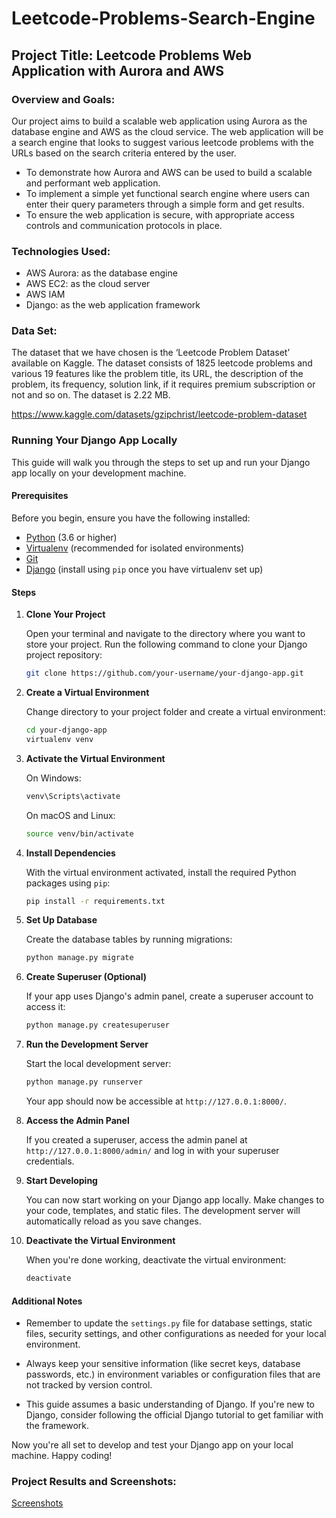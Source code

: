 # Leetcode-Problems-Search-Engine

## Project Title: Leetcode Problems Web Application with Aurora and AWS

### Overview and Goals:

Our project aims to build a scalable web application using Aurora as the database engine and AWS as the cloud service. The web application will be a search engine that looks to suggest various leetcode problems with the URLs based on the search criteria entered by the user. 

* To demonstrate how Aurora and AWS can be used to build a scalable and performant web application.
* To implement a simple yet functional search engine where users can enter their query parameters through a simple form and get results.
* To ensure the web application is secure, with appropriate access controls and communication protocols in place.

### Technologies Used:

* AWS Aurora: as the database engine
* AWS EC2: as the cloud server
* AWS IAM
* Django: as the web application framework 

### Data Set:

The dataset that we have chosen is the ‘Leetcode Problem Dataset’ available on Kaggle. The dataset consists of 1825 leetcode problems and various 19 features like the problem title, its URL, the description of the problem, its frequency, solution link, if it requires premium subscription or not and so on. The dataset is 2.22 MB.

https://www.kaggle.com/datasets/gzipchrist/leetcode-problem-dataset

### Running Your Django App Locally

This guide will walk you through the steps to set up and run your Django app locally on your development machine.

#### Prerequisites

Before you begin, ensure you have the following installed:

- [Python](https://www.python.org/downloads/) (3.6 or higher)
- [Virtualenv](https://virtualenv.pypa.io/en/latest/installation.html) (recommended for isolated environments)
- [Git](https://git-scm.com/downloads)
- [Django](https://www.djangoproject.com/) (install using `pip` once you have virtualenv set up)

#### Steps

1. **Clone Your Project**

    Open your terminal and navigate to the directory where you want to store your project. Run the following command to clone your Django project repository:

    ```bash
    git clone https://github.com/your-username/your-django-app.git
    ```

2. **Create a Virtual Environment**

    Change directory to your project folder and create a virtual environment:

    ```bash
    cd your-django-app
    virtualenv venv
    ```

3. **Activate the Virtual Environment**

    On Windows:

    ```bash
    venv\Scripts\activate
    ```

    On macOS and Linux:

    ```bash
    source venv/bin/activate
    ```

4. **Install Dependencies**

    With the virtual environment activated, install the required Python packages using `pip`:

    ```bash
    pip install -r requirements.txt
    ```

5. **Set Up Database**

    Create the database tables by running migrations:

    ```bash
    python manage.py migrate
    ```

6. **Create Superuser (Optional)**

    If your app uses Django's admin panel, create a superuser account to access it:

    ```bash
    python manage.py createsuperuser
    ```

7. **Run the Development Server**

    Start the local development server:

    ```bash
    python manage.py runserver
    ```

    Your app should now be accessible at `http://127.0.0.1:8000/`.

8. **Access the Admin Panel**

    If you created a superuser, access the admin panel at `http://127.0.0.1:8000/admin/` and log in with your superuser credentials.

9. **Start Developing**

    You can now start working on your Django app locally. Make changes to your code, templates, and static files. The development server will automatically reload as you save changes.

10. **Deactivate the Virtual Environment**

    When you're done working, deactivate the virtual environment:

    ```bash
    deactivate
    ```

#### Additional Notes

- Remember to update the `settings.py` file for database settings, static files, security settings, and other configurations as needed for your local environment.

- Always keep your sensitive information (like secret keys, database passwords, etc.) in environment variables or configuration files that are not tracked by version control.

- This guide assumes a basic understanding of Django. If you're new to Django, consider following the official Django tutorial to get familiar with the framework.

Now you're all set to develop and test your Django app on your local machine. Happy coding!


### Project Results and Screenshots:

[Screenshots](Final_Project-Leetcode_ProblemSearch_Engine.pdf)

